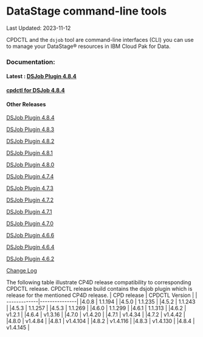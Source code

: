 
# DataStage  command-line tools

  

Last Updated: 2023-11-12

  

CPDCTL and the  `dsjob`  tool are command-line interfaces (CLI) you can use to manage your  DataStage®  resources in IBM Cloud Pak for Data.

### Documentation:
#### Latest : [DSJob Plugin 4.8.4](https://github.com/IBM/DataStage/tree/main/dsjob/dsjob.4.8.4.md)
#### [cpdctl for DSJob 4.8.4](https://github.com/IBM/cpdctl/releases/tag/v1.4.145)

#### Other Releases
[DSJob Plugin 4.8.4](https://github.com/IBM/DataStage/tree/main/dsjob/dsjob.4.8.4.md)

[DSJob Plugin 4.8.3](https://github.com/IBM/DataStage/tree/main/dsjob/dsjob.4.8.3.md)

[DSJob Plugin 4.8.2](https://github.com/IBM/DataStage/tree/main/dsjob/dsjob.4.8.2.md)

[DSJob Plugin 4.8.1](https://github.com/IBM/DataStage/tree/main/dsjob/dsjob.4.8.1.md)

[DSJob Plugin 4.8.0](https://github.com/IBM/DataStage/tree/main/dsjob/dsjob.4.8.0.md)

[DSJob Plugin 4.7.4](https://github.com/IBM/DataStage/tree/main/dsjob/dsjob.4.7.4.md)

[DSJob Plugin 4.7.3](https://github.com/IBM/DataStage/tree/main/dsjob/dsjob.4.7.3.md)

[DSJob Plugin 4.7.2](https://github.com/IBM/DataStage/tree/main/dsjob/dsjob.4.7.2.md)

[DSJob Plugin 4.7.1](https://github.com/IBM/DataStage/tree/main/dsjob/dsjob.4.7.1.md)

[DSJob Plugin 4.7.0](https://github.com/IBM/DataStage/tree/main/dsjob/dsjob.4.7.0.md)

[DSJob Plugin 4.6.6](https://github.com/IBM/DataStage/tree/main/dsjob/dsjob.4.6.6.md)

[DSJob Plugin 4.6.4](https://github.com/IBM/DataStage/tree/main/dsjob/dsjob.4.6.4.md)

[DSJob Plugin 4.6.2](https://github.com/IBM/DataStage/tree/main/dsjob/dsjob.4.6.2.md)

[Change Log](https://github.com/IBM/DataStage/tree/main/dsjob/changelog.md)


The following table illustrate CP4D release compatibility to corresponding CPDCTL release. 
CPDCTL release build contains the dsjob plugin which is release for the mentioned CP4D release.
| CPD release | CPDCTL Version |
| -------------|---------------|
|4.0.8 | 1.1.194  |
|4.5.0 | 1.1.235  |
|4.5.2 | 1.1.243  |
|4.5.3 | 1.1.257  |
|4.5.3 | 1.1.269  |
|4.6.0 | 1.1.299  |
|4.6.1 | 1.1.313  |
|4.6.2 | v1.2.1   |
|4.6.4 | v1.3.16  |
|4.7.0 | v1.4.20  |
|4.7.1 | v1.4.34  |
|4.7.2 | v1.4.42  |
|4.8.0 | v1.4.84  |
|4.8.1 | v1.4.104 |
|4.8.2 | v1.4.116 |
|4.8.3 | v1.4.130 |
|4.8.4 | v1.4.145 |
